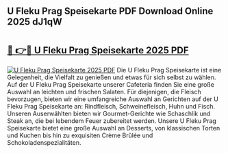 ## U Fleku Prag Speisekarte PDF Download Online 2025 dJ1qW

# <h2><a href="http://gccl6c.nevu.top/?p=U+Fleku+Prag+Speisekarte">🔗 👉🔴 U Fleku Prag Speisekarte 2025 PDF</a></h2>

[![U Fleku Prag Speisekarte 2025 PDF](https://i.imgur.com/dBaPXMq.png)](http://gccl6c.nevu.top/?p=U+Fleku+Prag+Speisekarte)
Die U Fleku Prag Speisekarte ist eine Gelegenheit, die Vielfalt zu genießen und etwas für sich selbst zu wählen. Auf der U Fleku Prag Speisekarte unserer Cafeteria finden Sie eine große Auswahl an leichten und frischen Salaten. Für diejenigen, die Fleisch bevorzugen, bieten wir eine umfangreiche Auswahl an Gerichten auf der U Fleku Prag Speisekarte an: Rindfleisch, Schweinefleisch, Huhn und Fisch. Unseren Auserwählten bieten wir Gourmet-Gerichte wie Schaschlik und Steak an, die bei lebendem Feuer zubereitet werden. Unsere U Fleku Prag Speisekarte bietet eine große Auswahl an Desserts, von klassischen Torten und Kuchen bis hin zu exquisiten Crème Brûlée und Schokoladenspezialitäten.

